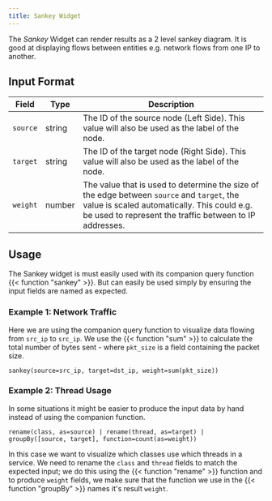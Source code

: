```yaml
---
title: Sankey Widget
---
```


The _Sankey_ Widget can render results as a 2 level sankey diagram. It is good at displaying
flows between entities e.g. network flows from one IP to another.

## Input Format

| Field         | Type    | Description                                                                                                     |
|---------------|---------|-----------------------------------------------------------------------------------------------------------------|
| `source`      | string  | The ID of the source node (Left Side). This value will also be used as the label of the node.                   |
| `target`      | string  | The ID of the target node (Right Side). This value will also be used as the label of the node.                  |
| `weight`       | number  | The value that is used to determine the size of the edge between `source` and `target`, the value is scaled automatically. This could e.g. be used to represent the traffic between to IP addresses. |

## Usage

The Sankey widget is must easily used with its companion query function {{< function "sankey" >}}. But
can easily be used simply by ensuring the input fields are named as expected.

### Example 1: Network Traffic

Here we are using the companion query function to visualize data flowing from
`src_ip` to `src_ip`. We use the {{< function "sum" >}} to calculate the total
number of bytes sent - where `pkt_size` is a field containing the packet size.

```humio
sankey(source=src_ip, target=dst_ip, weight=sum(pkt_size))
```

### Example 2: Thread Usage

In some situations it might be easier to produce the input data by hand instead
of using the companion function.

```humio
rename(class, as=source) | rename(thread, as=target) | groupBy([source, target], function=count(as=weight))
```

In this case we want to visualize which classes use which threads in a service.
We need to rename the `class` and `thread` fields to match the expected input;
we do this using the {{< function "rename" >}} function and to produce `weight`
fields, we make sure that the function we use in the {{< function "groupBy" >}}
names it's result `weight`.
